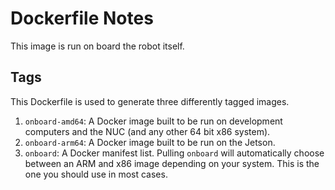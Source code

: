 # Dockerfile Notes

This image is run on board the robot itself.

## Tags
This Dockerfile is used to generate three differently tagged images.

1. `onboard-amd64`: A Docker image built to be run on development computers and the NUC (and any other 64 bit x86 system).
2. `onboard-arm64`: A Docker image built to be run on the Jetson.
3. `onboard`: A Docker manifest list. Pulling `onboard` will automatically choose between an ARM and x86 image depending on your system. This is the one you should use in most cases.